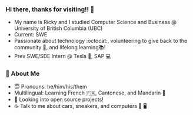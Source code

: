 ### Hi there, thanks for visiting!! 👋
- My name is Ricky and I studied Computer Science and Business @ University of British Columbia (UBC)
- Current: SWE
- Passionate about technology :octocat:, volunteering to give back to the community 🌱, and lifelong learning📚!
- Prev SWE/SDE Intern @ Tesla 🚗, SAP 💻 

### 📘 About Me
- 😇   Pronouns: he/him/his/them
- Multilingual: Learning French 🇫🇷, Cantonese, and Mandarin 🍊 
- 📂   Looking into open source projects!
- ☕   Talk to me about cars, sneakers, and computers 🚗 🖥 
